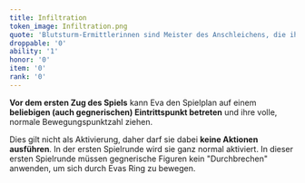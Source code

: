 ```yaml
---
title: Infiltration
token_image: Infiltration.png
quote: 'Blutsturm-Ermittlerinnen sind Meister des Anschleichens, die ihre Gegner immer wieder dadurch verblüffen, indem sie dort auftauchen, wo man sie nicht erwartet.'
droppable: '0'
ability: '1'
honor: '0'
item: '0'
rank: '0'
---
```


**Vor dem ersten Zug des Spiels** kann Eva den Spielplan auf einem **beliebigen (auch gegnerischen) Eintrittspunkt betreten** und ihre volle, normale Bewegungspunktzahl ziehen.

Dies gilt nicht als Aktivierung, daher darf sie dabei **keine Aktionen ausführen**. In der ersten Spielrunde wird sie ganz normal aktiviert. In dieser ersten Spielrunde müssen gegnerische Figuren kein "Durchbrechen" anwenden, um sich durch Evas Ring zu bewegen.